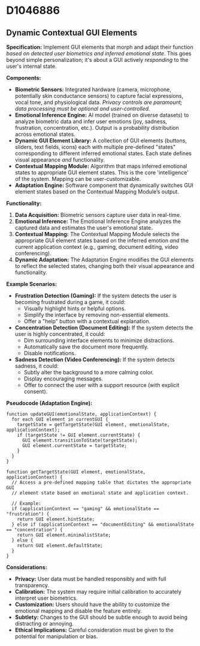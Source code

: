 # D1046886

## Dynamic Contextual GUI Elements

**Specification:** Implement GUI elements that morph and adapt their function *based on detected user biometrics and inferred emotional state*. This goes beyond simple personalization; it's about a GUI actively *responding* to the user's internal state.

**Components:**

*   **Biometric Sensors:** Integrated hardware (camera, microphone, potentially skin conductance sensors) to capture facial expressions, vocal tone, and physiological data. *Privacy controls are paramount; data processing must be optional and user-controlled.*
*   **Emotional Inference Engine:** AI model (trained on diverse datasets) to analyze biometric data and infer user emotions (joy, sadness, frustration, concentration, etc.). Output is a probability distribution across emotional states.
*   **Dynamic GUI Element Library:**  A collection of GUI elements (buttons, sliders, text fields, icons) each with multiple pre-defined "states" corresponding to different inferred emotional states.  Each state defines visual appearance *and* functionality.
*   **Contextual Mapping Module:**  Algorithm that maps inferred emotional states to appropriate GUI element states. This is the core 'intelligence' of the system. Mapping can be user-customizable.
*   **Adaptation Engine:** Software component that dynamically switches GUI element states based on the Contextual Mapping Module’s output.

**Functionality:**

1.  **Data Acquisition:** Biometric sensors capture user data in real-time.
2.  **Emotional Inference:** The Emotional Inference Engine analyzes the captured data and estimates the user's emotional state.
3.  **Contextual Mapping:** The Contextual Mapping Module selects the appropriate GUI element states based on the inferred emotion *and* the current application context (e.g., gaming, document editing, video conferencing).
4.  **Dynamic Adaptation:** The Adaptation Engine modifies the GUI elements to reflect the selected states, changing both their visual appearance and functionality.

**Example Scenarios:**

*   **Frustration Detection (Gaming):**  If the system detects the user is becoming frustrated during a game, it could:
    *   Visually highlight hints or helpful options.
    *   Simplify the interface by removing non-essential elements.
    *   Offer a "help" button with a contextual explanation.
*   **Concentration Detection (Document Editing):** If the system detects the user is highly concentrated, it could:
    *   Dim surrounding interface elements to minimize distractions.
    *   Automatically save the document more frequently.
    *   Disable notifications.
*   **Sadness Detection (Video Conferencing):** If the system detects sadness, it could:
    *   Subtly alter the background to a more calming color.
    *   Display encouraging messages.
    *   Offer to connect the user with a support resource (with explicit consent).

**Pseudocode (Adaptation Engine):**

```
function updateGUI(emotionalState, applicationContext) {
  for each GUI element in currentGUI {
    targetState = getTargetState(GUI element, emotionalState, applicationContext);
    if (targetState != GUI element.currentState) {
      GUI element.transitionToState(targetState);
      GUI element.currentState = targetState;
    }
  }
}

function getTargetState(GUI element, emotionalState, applicationContext) {
  // Access a pre-defined mapping table that dictates the appropriate GUI
  // element state based on emotional state and application context.

  // Example:
  if (applicationContext == "gaming" && emotionalState == "frustration") {
    return GUI element.hintState;
  } else if (applicationContext == "documentEditing" && emotionalState == "concentration") {
    return GUI element.minimalistState;
  } else {
    return GUI element.defaultState;
  }
}
```

**Considerations:**

*   **Privacy:** User data must be handled responsibly and with full transparency.
*   **Calibration:** The system may require initial calibration to accurately interpret user biometrics.
*   **Customization:** Users should have the ability to customize the emotional mapping and disable the feature entirely.
*   **Subtlety:** Changes to the GUI should be subtle enough to avoid being distracting or annoying.
*   **Ethical Implications:** Careful consideration must be given to the potential for manipulation or bias.